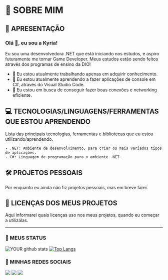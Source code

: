 # 🚀 SOBRE MIM

## 📝 APRESENTAÇÃO
 ### Olá 👋, eu sou a Kyria!

  Eu sou uma desenvolvedora .NET que está iniciando nos estudos, e aspiro futuramente me tornar Game Developer. 
   Meus estudos estão sendo feitos através dos programas de ensino da DIO!

  - 🔭 Eu estou atualmente trabalhando apenas em adquirir conhecimento.
- 🌱 Eu estou atualmente aprendendo a fazer aplicações de console em C#, através do Visual Studio Code.
- 🤝 Eu estou em busca de conseguir fazer boas conexões e networking eficiente.


## 💻 TECNOLOGIAS/LINGUAGENS/FERRAMENTAS QUE ESTOU APRENDENDO
 
Lista das principais tecnologias, ferramentas e bibliotecas que eu estou utilizando/aprendendo.
  
    - .NET: Ambiente de desenvolvimento, para criar os mais variados tipos de aplicações.
    - C#: Linguagem de programação para o ambiente .NET. 

## 🛠 PROJETOS PESSOAIS

Por enquanto eu ainda não fiz projetos pessoais, mas em breve farei.

## 📄 LICENÇAS DOS MEUS PROJETOS

Aqui informarei quais licenças uso nos meus projetos, quando eu começar a utilizálas.

----------------------------------------------------

### 🚀 MEUS STATUS

![YOUR github stats](https://github-readme-stats.vercel.app/api?username=KyriaDev)
[![Top Langs](https://github-readme-stats.vercel.app/api/top-langs/?username=KyriaDev&layout=compact)](https://github.com/KyriaDev/github-readme-stats)

### 🚀 MINHAS REDES SOCIAIS

[<img src="https://img.shields.io/badge/linkedin-%230077B5.svg?&style=for-the-badge&logo=linkedin&logoColor=white" />](https://www.linkedin.com/in/kyria-letícia-lima-de-almeida-3a1bbb263/) 
[<img src = "https://img.shields.io/badge/instagram-%23E4405F.svg?&style=for-the-badge&logo=instagram&logoColor=white">](https://www.instagram.com/KyriaDev/) [<img src = "https://img.shields.io/badge/facebook-%231877F2.svg?&style=for-the-badge&logo=facebook&logoColor=white">](https://www.facebook.com/KyriaDev)

